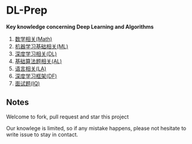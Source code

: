 # DL-Prep
**Key knowledge concerning Deep Learning and Algorithms**

1. [数学相关(Math)](01_Math/README.md)
2. [机器学习基础相关(ML)](02_ML_knowledge/README.md)
3. [深度学习相关(DL)](03_DL_knowledge/README.md)
4. [基础算法题相关(AL)](04_Algorithms/README.md)
5. [语言相关(LA)](05_Language/README.md)
6. [深度学习框架(DF)](06_DL_framework/README.md)
6. [面试题(IQ)](07_Interview_Questions/README.md)


## Notes
Welcome to fork, pull request and star this project

Our knowlege is limited, so if any mistake happens, please not hesitate to write issue to stay in contact. 
